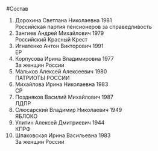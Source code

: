 #Состав
1. Дорохина Светлана Николаевна 1981   
    Российская партия пенсионеров за справедливость
2. Зангиев Андрей Михайлович 1979   
    Российский Красный Крест
3. Игнатенко Антон Викторович 1991   
    ЕР
4. Корпусова Ирина Владимировна 1977   
    За женщин России
5. Мальков Алексей Алексеевич 1980   
    ПАТРИОТЫ РОССИИ
6. Михайлова Ирина Николаевна 1983   
    СР
7. Поздняков Василий Михайлович 1987   
    ЛДПР
8. Слюсарский Владимир Николаевич 1949   
    ЯБЛОКО
9. Улитин Алексей Дмитриевич 1944   
    КПРФ
10. Шпаковская Ирина Васильевна 1983   
    За женщин России
